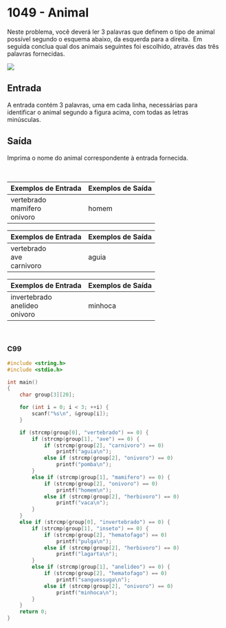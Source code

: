 1049 - Animal
=============

Neste problema, você deverá ler 3 palavras que definem o tipo de animal possível segundo o esquema abaixo, da esquerda para a direita.  Em seguida conclua qual dos animais seguintes foi escolhido, através das três palavras fornecidas.

![](https://resources.beecrowd.com.br/gallery/images/problems/UOJ_1049_b.png)

Entrada
-------

A entrada contém 3 palavras, uma em cada linha, necessárias para identificar o animal segundo a figura acima, com todas as letras minúsculas.

Saída
-----

Imprima o nome do animal correspondente à entrada fornecida.

&nbsp;

| Exemplos de Entrada | Exemplos de Saída                     |
|---------------------|---------------------------------------|
| vertebrado <br/> mamifero <br/> onivoro            | homem  |

| Exemplos de Entrada | Exemplos de Saída                     |
|---------------------|---------------------------------------|
| vertebrado <br/> ave <br/> carnivoro               | aguia  |

| Exemplos de Entrada | Exemplos de Saída                     |
|---------------------|---------------------------------------|
| invertebrado <br/> anelideo <br/> onivoro          | minhoca|

&nbsp;

### C99

```c
#include <string.h>
#include <stdio.h>

int main()
{
    char group[3][20];

    for (int i = 0; i < 3; ++i) {
        scanf("%s\n", &group[i]);
    }

    if (strcmp(group[0], "vertebrado") == 0) {
        if (strcmp(group[1], "ave") == 0) {
            if (strcmp(group[2], "carnivoro") == 0)
                printf("aguia\n");
            else if (strcmp(group[2], "onivoro") == 0)
                printf("pomba\n");
        }
        else if (strcmp(group[1], "mamifero") == 0) {
            if (strcmp(group[2], "onivoro") == 0)
                printf("homem\n");
            else if (strcmp(group[2], "herbivoro") == 0)
                printf("vaca\n");
        }
    }
    else if (strcmp(group[0], "invertebrado") == 0) {
        if (strcmp(group[1], "inseto") == 0) {
            if (strcmp(group[2], "hematofago") == 0)
                printf("pulga\n");
            else if (strcmp(group[2], "herbivoro") == 0)
                printf("lagarta\n");
        }
        else if (strcmp(group[1], "anelideo") == 0) {
            if (strcmp(group[2], "hematofago") == 0)
                printf("sanguessuga\n");
            else if (strcmp(group[2], "onivoro") == 0)
                printf("minhoca\n");
        }
    }
    return 0;
}
```
